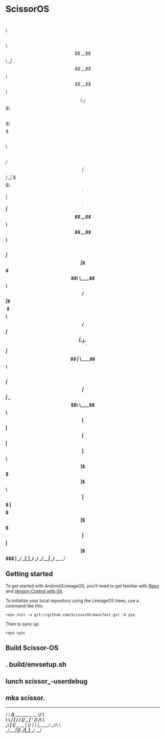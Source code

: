 ScissorOS
===========

  $$$$$$\            $$\                                                  $$$$$$\   $$$$$$\  
$$  __$$\           \__|                                                $$  __$$\ $$  __$$\ 
$$ /  \__| $$$$$$$\ $$\  $$$$$$$\  $$$$$$$\  $$$$$$\   $$$$$$\          $$ /  $$ |$$ /  \__|
\$$$$$$\  $$  _____|$$ |$$  _____|$$  _____|$$  __$$\ $$  __$$\ $$$$$$\ $$ |  $$ |\$$$$$$\  
 \____$$\ $$ /      $$ |\$$$$$$\  \$$$$$$\  $$ /  $$ |$$ |  \__|\______|$$ |  $$ | \____$$\ 
$$\   $$ |$$ |      $$ | \____$$\  \____$$\ $$ |  $$ |$$ |              $$ |  $$ |$$\   $$ |
\$$$$$$  |\$$$$$$$\ $$ |$$$$$$$  |$$$$$$$  |\$$$$$$  |$$ |               $$$$$$  |\$$$$$$  |
 \______/  \_______|\__|\_______/ \_______/  \______/ \__|               \______/  \______/ 
                                                                                            
                                                                                            
                                                                                            

Getting started
---------------

To get started with Android/LineageOS, you'll need to get
familiar with [Repo](https://source.android.com/source/using-repo.html) and [Version Control with Git](https://source.android.com/source/version-control.html).

To initialize your local repository using the LineageOS trees, use a command like this:
```
repo init -u git://github.com/ScissorOS/manifest.git -b pie
```
Then to sync up:
```
repo sync
```
## Build Scissor-OS ##

##  . build/envsetup.sh ##

##   lunch scissor_<devicename>-userdebug ##
  
##   mka scissor. ## 


 __      _                           ___ __    
/ _\ ___(_)___ ___  ___  _ __       /___/ _\   
\ \ / __| / __/ __|/ _ \| '_______ //  /\ \    
_\ | (__| \__ \__ | (_) | | |_____/ \_//_\ \   
\__/\___|_|___|___/\___/|_|       \___/ \__/   
                                               
